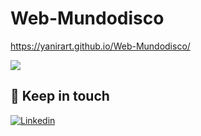 # Web-Mundodisco

https://yanirart.github.io/Web-Mundodisco/ 

![](https://64.media.tumblr.com/c19d42c43edc1bbed042805b70d20e5e/tumblr_pvne883oq61usapnno3_540.gifv)

## 👋 Keep in touch

[![Linkedin](https://img.shields.io/badge/LinkedIn-0077B5?style=for-the-badge&logo=linkedin&logoColor=white)](https://www.linkedin.com/in/yanira-rodríguez-trujillo/)
